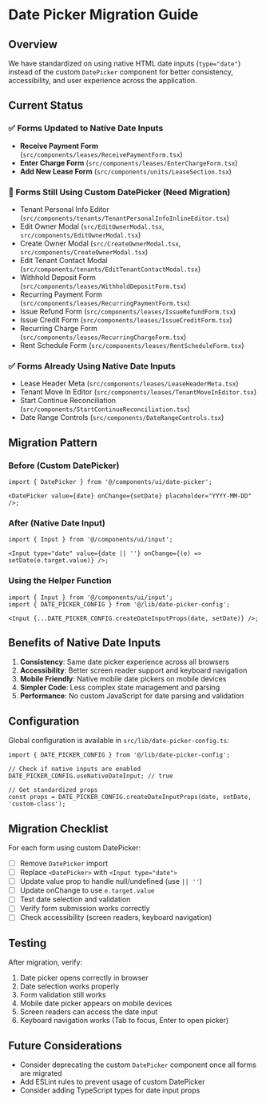 # Date Picker Migration Guide

## Overview

We have standardized on using native HTML date inputs (`type="date"`) instead of the custom `DatePicker` component for better consistency, accessibility, and user experience across the application.

## Current Status

### ✅ Forms Updated to Native Date Inputs

- **Receive Payment Form** (`src/components/leases/ReceivePaymentForm.tsx`)
- **Enter Charge Form** (`src/components/leases/EnterChargeForm.tsx`)
- **Add New Lease Form** (`src/components/units/LeaseSection.tsx`)

### 🔄 Forms Still Using Custom DatePicker (Need Migration)

- Tenant Personal Info Editor (`src/components/tenants/TenantPersonalInfoInlineEditor.tsx`)
- Edit Owner Modal (`src/EditOwnerModal.tsx`, `src/components/EditOwnerModal.tsx`)
- Create Owner Modal (`src/CreateOwnerModal.tsx`, `src/components/CreateOwnerModal.tsx`)
- Edit Tenant Contact Modal (`src/components/tenants/EditTenantContactModal.tsx`)
- Withhold Deposit Form (`src/components/leases/WithholdDepositForm.tsx`)
- Recurring Payment Form (`src/components/leases/RecurringPaymentForm.tsx`)
- Issue Refund Form (`src/components/leases/IssueRefundForm.tsx`)
- Issue Credit Form (`src/components/leases/IssueCreditForm.tsx`)
- Recurring Charge Form (`src/components/leases/RecurringChargeForm.tsx`)
- Rent Schedule Form (`src/components/leases/RentScheduleForm.tsx`)

### ✅ Forms Already Using Native Date Inputs

- Lease Header Meta (`src/components/leases/LeaseHeaderMeta.tsx`)
- Tenant Move In Editor (`src/components/leases/TenantMoveInEditor.tsx`)
- Start Continue Reconciliation (`src/components/StartContinueReconciliation.tsx`)
- Date Range Controls (`src/components/DateRangeControls.tsx`)

## Migration Pattern

### Before (Custom DatePicker)

```tsx
import { DatePicker } from '@/components/ui/date-picker';

<DatePicker value={date} onChange={setDate} placeholder="YYYY-MM-DD" />;
```

### After (Native Date Input)

```tsx
import { Input } from '@/components/ui/input';

<Input type="date" value={date || ''} onChange={(e) => setDate(e.target.value)} />;
```

### Using the Helper Function

```tsx
import { Input } from '@/components/ui/input';
import { DATE_PICKER_CONFIG } from '@/lib/date-picker-config';

<Input {...DATE_PICKER_CONFIG.createDateInputProps(date, setDate)} />;
```

## Benefits of Native Date Inputs

1. **Consistency**: Same date picker experience across all browsers
2. **Accessibility**: Better screen reader support and keyboard navigation
3. **Mobile Friendly**: Native mobile date pickers on mobile devices
4. **Simpler Code**: Less complex state management and parsing
5. **Performance**: No custom JavaScript for date parsing and validation

## Configuration

Global configuration is available in `src/lib/date-picker-config.ts`:

```tsx
import { DATE_PICKER_CONFIG } from '@/lib/date-picker-config';

// Check if native inputs are enabled
DATE_PICKER_CONFIG.useNativeDateInput; // true

// Get standardized props
const props = DATE_PICKER_CONFIG.createDateInputProps(date, setDate, 'custom-class');
```

## Migration Checklist

For each form using custom DatePicker:

- [ ] Remove `DatePicker` import
- [ ] Replace `<DatePicker>` with `<Input type="date">`
- [ ] Update value prop to handle null/undefined (use `|| ''`)
- [ ] Update onChange to use `e.target.value`
- [ ] Test date selection and validation
- [ ] Verify form submission works correctly
- [ ] Check accessibility (screen readers, keyboard navigation)

## Testing

After migration, verify:

1. Date picker opens correctly in browser
2. Date selection works properly
3. Form validation still works
4. Mobile date picker appears on mobile devices
5. Screen readers can access the date input
6. Keyboard navigation works (Tab to focus, Enter to open picker)

## Future Considerations

- Consider deprecating the custom `DatePicker` component once all forms are migrated
- Add ESLint rules to prevent usage of custom DatePicker
- Consider adding TypeScript types for date input props
